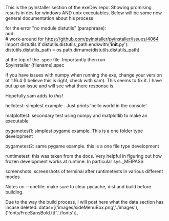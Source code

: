 This is the pyInstaller section of the exeDev repo. Showing promising results in dev for windows AND unix executables. 
Below will be some now general documentation about his process  

for the error "no module distutils" (paraphrase):  
	add:   
	# work-around for https://github.com/pyinstaller/pyinstaller/issues/4064  
	import distutils 
	if distutils.distutils_path.endswith('__init__.py'):  
    	distutils.distutils_path = os.path.dirname(distutils.distutils_path)  

at the top of the .spec file. Importantly then run  
	$pyinstaller (filename).spec  


If you have issues with numpy when running the exe, change your version ot 1.16.4 (I believe this is right, check with sam). This seems to fix it. I have put up an issue and will see what there response is.  

Hopefully sam adds to *this*!  


hellotest: simplest example . Just prints 'hello world in the console'

matplottest: secondary test using numpy and matplotlib to make an executable

pygametest1: simplest pygame example. This is a one folder type development

pygametest2: same pygame example. this is a one file type development

runtimetest: this was taken from the docs. Very helpful in figuring out how frozen development works at runtime. In particular sys._MEIPASS


screenshots: screenshots of terminal after runtimetests in various different modes

Notes on --onefile:
	make sure to clear pycache, dist and build before building. 

Due to the way the build process, I will post here what the data section has incase deleted:
datas=[('images/sideMenuBox.png','./images'),('fonts/FreeSansBold.ttf','./fonts')],


